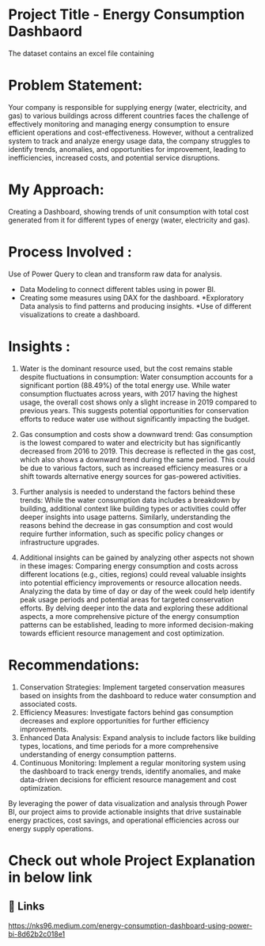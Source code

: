 # Project Title - Energy Consumption Dashbaord
The dataset contains an excel file containing 

# Problem Statement:
Your company is responsible for supplying energy (water, electricity, and gas) to various buildings across different countries faces the challenge of effectively monitoring and managing energy consumption to ensure efficient operations and cost-effectiveness. However, without a centralized system to track and analyze energy usage data, the company struggles to identify trends, anomalies, and opportunities for improvement, leading to inefficiencies, increased costs, and potential service disruptions.

# My Approach:
Creating a Dashboard, showing trends of unit consumption with total cost generated from it for different types of energy (water, electricity and gas).

# Process Involved :
Use of Power Query to clean and transform raw data for analysis.
* Data Modeling to connect different tables using in power BI.
* Creating some measures using DAX for the dashboard.
*Exploratory Data analysis to find patterns and producing insights.
*Use of different visualizations to create a dashboard.

# Insights :
1. Water is the dominant resource used, but the cost remains stable despite fluctuations in consumption:
Water consumption accounts for a significant portion (88.49%) of the total energy use. While water consumption fluctuates across years, with 2017 having the highest usage, the overall cost shows only a slight increase in 2019 compared to previous years. This suggests potential opportunities for conservation efforts to reduce water use without significantly impacting the budget.

2. Gas consumption and costs show a downward trend:
Gas consumption is the lowest compared to water and electricity but has significantly decreased from 2016 to 2019.
This decrease is reflected in the gas cost, which also shows a downward trend during the same period. This could be due to various factors, such as increased efficiency measures or a shift towards alternative energy sources for gas-powered activities.

3. Further analysis is needed to understand the factors behind these trends:
While the water consumption data includes a breakdown by building, additional context like building types or activities could offer deeper insights into usage patterns.
Similarly, understanding the reasons behind the decrease in gas consumption and cost would require further information, such as specific policy changes or infrastructure upgrades.

4. Additional insights can be gained by analyzing other aspects not shown in these images:
Comparing energy consumption and costs across different locations (e.g., cities, regions) could reveal valuable insights into potential efficiency improvements or resource allocation needs.
Analyzing the data by time of day or day of the week could help identify peak usage periods and potential areas for targeted conservation efforts.
By delving deeper into the data and exploring these additional aspects, a more comprehensive picture of the energy consumption patterns can be established, leading to more informed decision-making towards efficient resource management and cost optimization.

# Recommendations:
1. Conservation Strategies: Implement targeted conservation measures based on insights from the dashboard to reduce water consumption and associated costs.
2. Efficiency Measures: Investigate factors behind gas consumption decreases and explore opportunities for further efficiency improvements.
3. Enhanced Data Analysis: Expand analysis to include factors like building types, locations, and time periods for a more comprehensive understanding of energy consumption patterns.
4. Continuous Monitoring: Implement a regular monitoring system using the dashboard to track energy trends, identify anomalies, and make data-driven decisions for efficient resource management and cost optimization.

By leveraging the power of data visualization and analysis through Power BI, our project aims to provide actionable insights that drive sustainable energy practices, cost savings, and operational efficiencies across our energy supply operations.



#  Check out whole Project Explanation in below link 
## 🔗 Links
https://nks96.medium.com/energy-consumption-dashboard-using-power-bi-8d62b2c018e1


